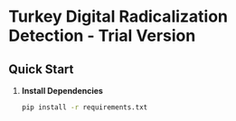 # Turkey Digital Radicalization Detection - Trial Version

## Quick Start

1. **Install Dependencies**
   ```bash
   pip install -r requirements.txt